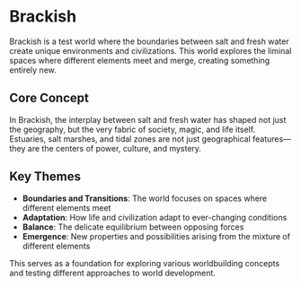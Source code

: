 # Brackish

Brackish is a test world where the boundaries between salt and fresh water create unique environments and civilizations. This world explores the liminal spaces where different elements meet and merge, creating something entirely new.

## Core Concept

In Brackish, the interplay between salt and fresh water has shaped not just the geography, but the very fabric of society, magic, and life itself. Estuaries, salt marshes, and tidal zones are not just geographical features—they are the centers of power, culture, and mystery.

## Key Themes

- **Boundaries and Transitions**: The world focuses on spaces where different elements meet
- **Adaptation**: How life and civilization adapt to ever-changing conditions
- **Balance**: The delicate equilibrium between opposing forces
- **Emergence**: New properties and possibilities arising from the mixture of different elements

This serves as a foundation for exploring various worldbuilding concepts and testing different approaches to world development.